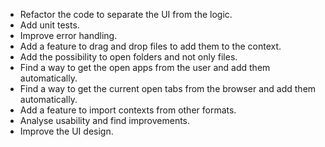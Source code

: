 - Refactor the code to separate the UI from the logic.
- Add unit tests.
- Improve error handling.
- Add a feature to drag and drop files to add them to the context.
- Add the possibility to open folders and not only files.
- Find a way to get the open apps from the user and add them automatically.
- Find a way to get the current open tabs from the browser and add them automatically.
- Add a feature to import contexts from other formats.
- Analyse usability and find improvements.
- Improve the UI design.
